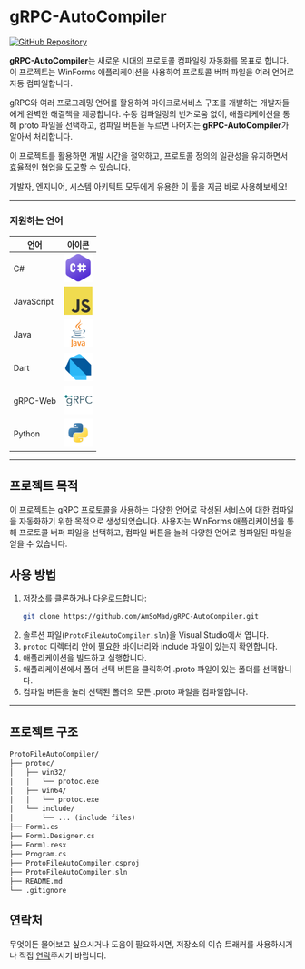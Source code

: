 # gRPC-AutoCompiler

[![GitHub Repository](https://img.shields.io/badge/GitHub-Repo-blue?style=flat&logo=github)](https://github.com/AmSoMad/gRPC-AutoCompiler)

**gRPC-AutoCompiler**는 새로운 시대의 프로토콜 컴파일링 자동화를 목표로 합니다. 
이 프로젝트는 WinForms 애플리케이션을 사용하여 프로토콜 버퍼 파일을 여러 언어로 자동 컴파일합니다.

gRPC와 여러 프로그래밍 언어를 활용하여 마이크로서비스 구조를 개발하는 개발자들에게 완벽한 해결책을 제공합니다.
수동 컴파일링의 번거로움 없이, 애플리케이션을 통해 proto 파일을 선택하고, 컴파일 버튼을 누르면 나머지는 **gRPC-AutoCompiler**가 알아서 처리합니다.

이 프로젝트를 활용하면 개발 시간을 절약하고, 프로토콜 정의의 일관성을 유지하면서 효율적인 협업을 도모할 수 있습니다.

개발자, 엔지니어, 시스템 아키텍트 모두에게 유용한 이 툴을 지금 바로 사용해보세요!

---

### 지원하는 언어

| 언어       | 아이콘                                                                                              |
|------------|-------------------------------------------------------------------------------------------------------|
| C#         | <img src="https://raw.githubusercontent.com/github/explore/main/topics/csharp/csharp.png" width="50" height="50"> |
| JavaScript | <img src="https://raw.githubusercontent.com/github/explore/main/topics/javascript/javascript.png" width="50" height="50"> |
| Java       | <img src="https://raw.githubusercontent.com/github/explore/main/topics/java/java.png" width="50" height="50">     |
| Dart       | <img src="https://raw.githubusercontent.com/github/explore/main/topics/dart/dart.png" width="50" height="50">     |
| gRPC-Web   | <img src="https://raw.githubusercontent.com/github/explore/main/topics/grpc/grpc.png" width="50" height="50">     |
| Python     | <img src="https://raw.githubusercontent.com/github/explore/main/topics/python/python.png" width="50" height="50"> |

---

## 프로젝트 목적

이 프로젝트는 gRPC 프로토콜을 사용하는 다양한 언어로 작성된 서비스에 대한 컴파일을 자동화하기 위한 목적으로 생성되었습니다. 
사용자는 WinForms 애플리케이션을 통해 프로토콜 버퍼 파일을 선택하고, 컴파일 버튼을 눌러 다양한 언어로 컴파일된 파일을 얻을 수 있습니다.

## 사용 방법

1. 저장소를 클론하거나 다운로드합니다:
    ```sh
    git clone https://github.com/AmSoMad/gRPC-AutoCompiler.git
    ```
2. 솔루션 파일(`ProtoFileAutoCompiler.sln`)을 Visual Studio에서 엽니다.
3. `protoc` 디렉터리 안에 필요한 바이너리와 include 파일이 있는지 확인합니다.
4. 애플리케이션을 빌드하고 실행합니다.
5. 애플리케이션에서 폴더 선택 버튼을 클릭하여 .proto 파일이 있는 폴더를 선택합니다.
6. 컴파일 버튼을 눌러 선택된 폴더의 모든 .proto 파일을 컴파일합니다.

---

## 프로젝트 구조

```plaintext
ProtoFileAutoCompiler/
├── protoc/
│   ├── win32/
│   │   └── protoc.exe
│   ├── win64/
│   │   └── protoc.exe
│   └── include/
│       └── ... (include files)
├── Form1.cs
├── Form1.Designer.cs
├── Form1.resx
├── Program.cs
├── ProtoFileAutoCompiler.csproj
├── ProtoFileAutoCompiler.sln
├── README.md
└── .gitignore
```

## 연락처

무엇이든 물어보고 싶으시거나 도움이 필요하시면, 저장소의 이슈 트래커를 사용하시거나 직접 [연락](https://github.com/AmSoMad)주시기 바랍니다.
